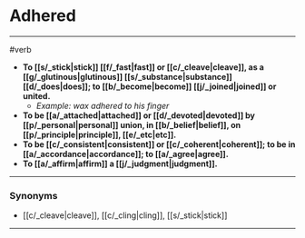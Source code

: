 # Adhered
---
#verb
- **To [[s/_stick|stick]] [[f/_fast|fast]] or [[c/_cleave|cleave]], as a [[g/_glutinous|glutinous]] [[s/_substance|substance]] [[d/_does|does]]; to [[b/_become|become]] [[j/_joined|joined]] or united.**
	- _Example: wax adhered to his finger_
- **To be [[a/_attached|attached]] or [[d/_devoted|devoted]] by [[p/_personal|personal]] union, in [[b/_belief|belief]], on [[p/_principle|principle]], [[e/_etc|etc]].**
- **To be [[c/_consistent|consistent]] or [[c/_coherent|coherent]]; to be in [[a/_accordance|accordance]]; to [[a/_agree|agree]].**
- **To [[a/_affirm|affirm]] a [[j/_judgment|judgment]].**
---
### Synonyms
- [[c/_cleave|cleave]], [[c/_cling|cling]], [[s/_stick|stick]]
---
